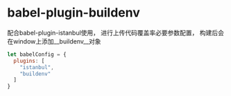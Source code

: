# babel-plugin-buildenv

配合babel-plugin-istanbul使用，
进行上传代码覆盖率必要参数配置，
构建后会在window上添加__buildenv__对象

```js
let babelConfig = {
  plugins: [
    "istanbul",
    "buildenv"
  ]
}
```
